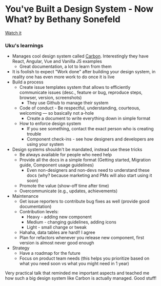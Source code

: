 # You've Built a Design System - Now What? by Bethany Sonefeld

[Watch it](https://www.designsystemtalks.com/talks/youve-built-a-design-system-now-what)


### Uku's learnings

- Manages cool design system called [Carbon](https://www.carbondesignsystem.com/). Interestingly they have React, Angular, Vue and Vanilla JS examples
  - Great documentation, a lot to learn from them
- It is foolish to expect "Work done" after building your design system, in reality one has even more work to do once it is live
- Build a process
  - Create issue templates system that allows to efficiently communicate issues (desc., feature or bug, reproduce steps, browser, version, screenshots)
    - They use Github to manage their system
  - Code of conduct - Be respectful, understanding, courteous, welcoming — so basically not a-hole
    - Create a document to write everything down in simple format
  - How to enforce design system
    - If you see something, contact the exact person who is creating trouble
    - Component check-ins - see how designers and developers are using your system
- Design systems shouldn't be mandated, instead use these tricks
  - Be always available for people who need help
  - Provide all the docs in a simple format (Getting started, Migration guide, Component usage guidelines)
    - Even non-designers and non-devs need to understand these docs (why? because marketing and PMs will also start using it soon)
  - Promote the value (show-off time after time)
  - Overcommunicate (e.g., updates, achievements)
- Maintenance
  - Get issue reporters to contribute bug fixes as well (provide good documentation)
  - Contribution levels:
    - Heavy - adding new component
    - Medium - changing guidelines, adding icons
    - Light - small change or tweak
  - Hahaha, data tables are hard!! I agree
  - Plan for refactors whenever you release new component, first version is almost never good enough
- Strategy
  - Have a roadmap for the future
  - Focus on product team needs (this helps you prioritize based on what you need soon vs what you might need in 1 year)
  
Very practical talk that reminded me important aspects and teached me how such a big design system like Carbon is actually managed. Good stuff!
 
